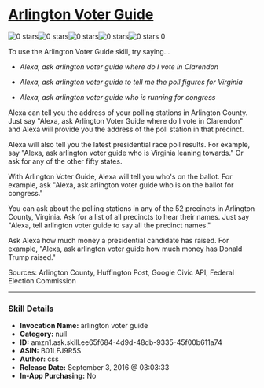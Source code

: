 # [Arlington Voter Guide](http://alexa.amazon.com/#skills/amzn1.ask.skill.ee65f684-4d9d-48db-9335-45f00b611a74)
![0 stars](../../images/ic_star_border_black_18dp_1x.png)![0 stars](../../images/ic_star_border_black_18dp_1x.png)![0 stars](../../images/ic_star_border_black_18dp_1x.png)![0 stars](../../images/ic_star_border_black_18dp_1x.png)![0 stars](../../images/ic_star_border_black_18dp_1x.png) 0

To use the Arlington Voter Guide skill, try saying...

* *Alexa, ask arlington voter guide where do I vote in Clarendon*

* *Alexa, ask arlington voter guide to tell me the poll figures for Virginia*

* *Alexa, ask arlington voter guide who is running for congress*

Alexa can tell you the address of your polling stations in Arlington County. Just say "Alexa, ask Arlington Voter Guide where do I vote in Clarendon" and Alexa will provide you the address of the poll station in that precinct.

Alexa will also tell you the latest presidential race poll results. For example, say "Alexa, ask arlington voter guide who is Virginia leaning towards." Or ask for any of the other fifty states.

With Arlington Voter Guide, Alexa will tell you who's on the ballot. For example, ask "Alexa, ask arlington voter guide who is on the ballot for congress."

You can ask about the polling stations in any of the 52 precincts in Arlington County, Virginia.  Ask for a list of all precincts to hear their names. Just say "Alexa, tell arlington voter guide to say all the precinct names."

Ask Alexa how much money a presidential candidate has raised. For example, "Alexa, ask arlington voter guide how much money has Donald Trump raised."

Sources: Arlington County, Huffington Post, Google Civic API, Federal Election Commission

***

### Skill Details

* **Invocation Name:** arlington voter guide
* **Category:** null
* **ID:** amzn1.ask.skill.ee65f684-4d9d-48db-9335-45f00b611a74
* **ASIN:** B01LFJ9R5S
* **Author:** css
* **Release Date:** September 3, 2016 @ 03:03:33
* **In-App Purchasing:** No
